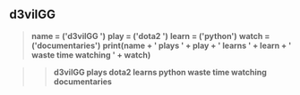 ## d3vilGG

>**name = ('d3vilGG ')**
>**play = ('dota2 ')**
>**learn = ('python')**
>**watch = ('documentaries')**
>**print(name + ' plays ' + play + ' learns ' + learn + ' waste time watching ' + watch)**

>>  **d3vilGG  plays dota2  learns python waste time watching  documentaries**
